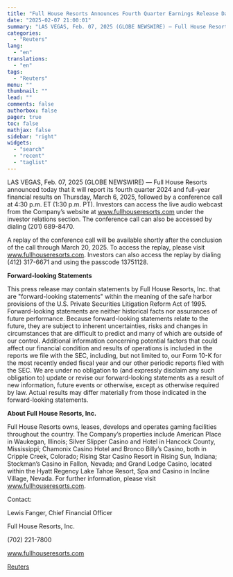 ```yaml
---
title: "Full House Resorts Announces Fourth Quarter Earnings Release Date"
date: "2025-02-07 21:00:01"
summary: "LAS VEGAS, Feb. 07, 2025 (GLOBE NEWSWIRE) — Full House Resorts announced today that it will report its fourth quarter 2024 and full-year financial results on Thursday, March 6, 2025, followed by a conference call at 4:30 p.m. ET (1:30 p.m. PT). Investors can access the live audio webcast from..."
categories:
  - "Reuters"
lang:
  - "en"
translations:
  - "en"
tags:
  - "Reuters"
menu: ""
thumbnail: ""
lead: ""
comments: false
authorbox: false
pager: true
toc: false
mathjax: false
sidebar: "right"
widgets:
  - "search"
  - "recent"
  - "taglist"
---
```


LAS VEGAS, Feb. 07, 2025 (GLOBE NEWSWIRE) — Full House Resorts announced today that it will report its fourth quarter 2024 and full-year financial results on Thursday, March 6, 2025, followed by a conference call at 4:30 p.m. ET (1:30 p.m. PT). Investors can access the live audio webcast from the Company’s website at www.fullhouseresorts.com under the investor relations section. The conference call can also be accessed by dialing (201) 689-8470.

A replay of the conference call will be available shortly after the conclusion of the call through March 20, 2025. To access the replay, please visit www.fullhouseresorts.com. Investors can also access the replay by dialing (412) 317-6671 and using the passcode 13751128.

**Forward-looking Statements**

This press release may contain statements by Full House Resorts, Inc. that are "forward-looking statements" within the meaning of the safe harbor provisions of the U.S. Private Securities Litigation Reform Act of 1995. Forward-looking statements are neither historical facts nor assurances of future performance. Because forward-looking statements relate to the future, they are subject to inherent uncertainties, risks and changes in circumstances that are difficult to predict and many of which are outside of our control. Additional information concerning potential factors that could affect our financial condition and results of operations is included in the reports we file with the SEC, including, but not limited to, our Form 10-K for the most recently ended fiscal year and our other periodic reports filed with the SEC. We are under no obligation to (and expressly disclaim any such obligation to) update or revise our forward-looking statements as a result of new information, future events or otherwise, except as otherwise required by law. Actual results may differ materially from those indicated in the forward-looking statements.

**About Full House Resorts, Inc.**

Full House Resorts owns, leases, develops and operates gaming facilities throughout the country. The Company’s properties include American Place in Waukegan, Illinois; Silver Slipper Casino and Hotel in Hancock County, Mississippi; Chamonix Casino Hotel and Bronco Billy’s Casino, both in Cripple Creek, Colorado; Rising Star Casino Resort in Rising Sun, Indiana; Stockman’s Casino in Fallon, Nevada; and Grand Lodge Casino, located within the Hyatt Regency Lake Tahoe Resort, Spa and Casino in Incline Village, Nevada. For further information, please visit www.fullhouseresorts.com.

Contact:

Lewis Fanger, Chief Financial Officer

Full House Resorts, Inc.

(702) 221-7800

www.fullhouseresorts.com

[Reuters](https://www.tradingview.com/news/reuters.com,2025-02-07:newsml_GNX2JYQFr:0-full-house-resorts-announces-fourth-quarter-earnings-release-date/)
